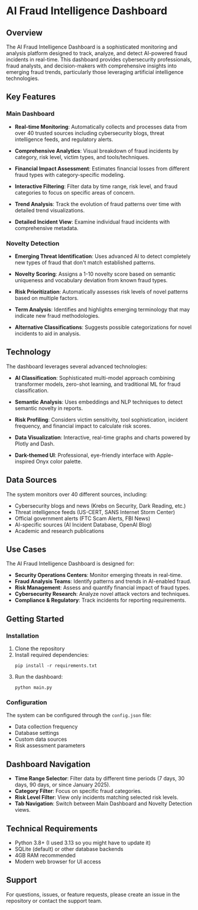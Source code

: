 # AI Fraud Intelligence Dashboard

## Overview

The AI Fraud Intelligence Dashboard is a sophisticated monitoring and analysis platform designed to track, analyze, and detect AI-powered fraud incidents in real-time. This dashboard provides cybersecurity professionals, fraud analysts, and decision-makers with comprehensive insights into emerging fraud trends, particularly those leveraging artificial intelligence technologies.


## Key Features

### Main Dashboard

* **Real-time Monitoring**: Automatically collects and processes data from over 40 trusted sources including cybersecurity blogs, threat intelligence feeds, and regulatory alerts.

* **Comprehensive Analytics**: Visual breakdown of fraud incidents by category, risk level, victim types, and tools/techniques.

* **Financial Impact Assessment**: Estimates financial losses from different fraud types with category-specific modeling.

* **Interactive Filtering**: Filter data by time range, risk level, and fraud categories to focus on specific areas of concern.

* **Trend Analysis**: Track the evolution of fraud patterns over time with detailed trend visualizations.

* **Detailed Incident View**: Examine individual fraud incidents with comprehensive metadata.

### Novelty Detection

* **Emerging Threat Identification**: Uses advanced AI to detect completely new types of fraud that don't match established patterns.

* **Novelty Scoring**: Assigns a 1-10 novelty score based on semantic uniqueness and vocabulary deviation from known fraud types.

* **Risk Prioritization**: Automatically assesses risk levels of novel patterns based on multiple factors.

* **Term Analysis**: Identifies and highlights emerging terminology that may indicate new fraud methodologies.

* **Alternative Classifications**: Suggests possible categorizations for novel incidents to aid in analysis.

## Technology

The dashboard leverages several advanced technologies:

* **AI Classification**: Sophisticated multi-model approach combining transformer models, zero-shot learning, and traditional ML for fraud classification.

* **Semantic Analysis**: Uses embeddings and NLP techniques to detect semantic novelty in reports.

* **Risk Profiling**: Considers victim sensitivity, tool sophistication, incident frequency, and financial impact to calculate risk scores.

* **Data Visualization**: Interactive, real-time graphs and charts powered by Plotly and Dash.

* **Dark-themed UI**: Professional, eye-friendly interface with Apple-inspired Onyx color palette.

## Data Sources

The system monitors over 40 different sources, including:

* Cybersecurity blogs and news (Krebs on Security, Dark Reading, etc.)
* Threat intelligence feeds (US-CERT, SANS Internet Storm Center)
* Official government alerts (FTC Scam Alerts, FBI News)
* AI-specific sources (AI Incident Database, OpenAI Blog)
* Academic and research publications

## Use Cases

The AI Fraud Intelligence Dashboard is designed for:

* **Security Operations Centers**: Monitor emerging threats in real-time.
* **Fraud Analysis Teams**: Identify patterns and trends in AI-enabled fraud.
* **Risk Management**: Assess and quantify financial impact of fraud types.
* **Cybersecurity Research**: Analyze novel attack vectors and techniques.
* **Compliance & Regulatory**: Track incidents for reporting requirements.

## Getting Started

### Installation

1. Clone the repository
2. Install required dependencies:
   ```
   pip install -r requirements.txt
   ```
3. Run the dashboard:
   ```
   python main.py
   ```

### Configuration

The system can be configured through the `config.json` file:

* Data collection frequency
* Database settings
* Custom data sources
* Risk assessment parameters

## Dashboard Navigation

* **Time Range Selector**: Filter data by different time periods (7 days, 30 days, 90 days, or since January 2025).
* **Category Filter**: Focus on specific fraud categories.
* **Risk Level Filter**: View only incidents matching selected risk levels.
* **Tab Navigation**: Switch between Main Dashboard and Novelty Detection views.

## Technical Requirements

* Python 3.8+ (I used 3.13 so you might have to update it)
* SQLite (default) or other database backends
* 4GB RAM recommended
* Modern web browser for UI access

## Support

For questions, issues, or feature requests, please create an issue in the repository or contact the support team.


